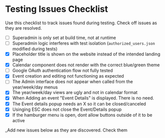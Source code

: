 # Testing Issues Checklist

Use this checklist to track issues found during testing. Check off issues as they are resolved.

- [ ] Superadmin is only set at build time, not at runtime
- [ ] Superadmin logic interferes with test isolation (`authorized_users.json` modified during tests)
- [x] Placeholder title is shown on the website instead of the intended landing page
- [x] Calendar component does not render with the correct blue/green theme
- [ ] Google OAuth authentication flow not fully tested
- [x] Event creation and editing not functioning as expected
- [ ] The Admin interface does not appear when called from the year/week/day menus
- [x] The year/week/day views are ugly and not in calendar format
- [x] When Adding an event "Event Details" is displayed. There is no need.
- [x] The Event details popup needs an X so it can be closed/canceled
- [x] Usinging ESC does not close the Event/Details popup
- [x] If the hamburger menu is open, dont allow buttons outside of it to be active

_Add new issues below as they are discovered. Check them